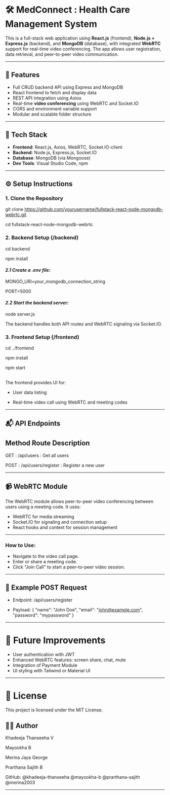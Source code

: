 
# 🛠️ MedConnect : Health Care Management System

This is a full-stack web application using **React.js** (frontend), **Node.js + Express.js** (backend), and **MongoDB** (database), with integrated **WebRTC** support for real-time video conferencing. The app allows user registration, data retrieval, and peer-to-peer video communication.

---

## 🚀 Features

- Full CRUD backend API using Express and MongoDB
- React frontend to fetch and display data
- REST API integration using Axios
- Real-time **video conferencing** using WebRTC and Socket.IO
- CORS and environment variable support
- Modular and scalable folder structure

---

## 🧰 Tech Stack

- **Frontend**: React.js, Axios, WebRTC, Socket.IO-client
- **Backend**: Node.js, Express.js, Socket.IO
- **Database**: MongoDB (via Mongoose)
- **Dev Tools**: Visual Studio Code, npm

---

## ⚙️ Setup Instructions

### 1. Clone the Repository

git clone https://github.com/yourusername/fullstack-react-node-mongodb-webrtc.git

cd fullstack-react-node-mongodb-webrtc

### 2. Backend Setup (/backend)

cd backend

npm install

#### *_2.1 Create a .env file_*:

MONGO_URI=your_mongodb_connection_string

PORT=5000

#### *_2.2 Start the backend server_*:

node server.js

The backend handles both API routes and WebRTC signaling via Socket.IO.

### 3. Frontend Setup (/frontend)

cd ../frontend

npm install

npm start

##

The frontend provides UI for:

- User data listing
  
- Real-time video call using WebRTC and meeting codes
---

## 📬 API Endpoints
## Method	Route	Description
GET :	/api/users	: Get all users

POST : /api/users/register	: Register a new user

---

## 📹 WebRTC Module
The WebRTC module allows peer-to-peer video conferencing between users using a meeting code. It uses:

- WebRTC for media streaming
- Socket.IO for signaling and connection setup
- React hooks and context for session management
  
---

### How to Use:

- Navigate to the video call page.
- Enter or share a meeting code.
- Click "Join Call" to start a peer-to-peer video session.
---

## 🧪 Example POST Request

- Endpoint: /api/users/register
  
- Payload:
     {
  "name": "John Doe",
  "email": "john@example.com",
  "password": "mypassword" }

---

# 🔧 Future Improvements

- User authentication with JWT
- Enhanced WebRTC features: screen share, chat, mute
- Integration of Payment Module
- UI styling with Tailwind or Material UI


---

# 📝 License
This project is licensed under the MIT License.

## 👨‍💻 Author
Khadeeja Thanseeha V 

Mayookha B

Merina Jaya George

Prarthana Sajith B

GitHub: @khadeeja-thanseeha  @mayookha-b  @prarthana-sajith  @merina2003

---
